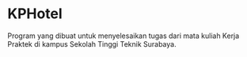 # KPHotel
Program yang dibuat untuk menyelesaikan tugas dari mata kuliah Kerja Praktek di kampus Sekolah Tinggi Teknik Surabaya.
